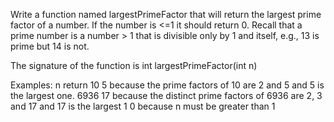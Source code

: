 Write a function named largestPrimeFactor that will return the largest prime factor of a number. 
If the number is <=1 it should return 0. Recall that a prime number 
is a number > 1 that is divisible only by 1 and itself, e.g., 13 is prime but 14 is not.

The signature of the function is int largestPrimeFactor(int n)

Examples:
n       return
10      5           because the prime factors of 10 are 2 and 5 and 5 is the largest one.
6936    17          because the distinct prime factors of 6936 are 2, 3 and 17 and 17 is the largest
1       0           because n must be greater than 1


